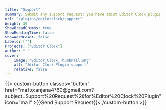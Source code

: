 ```yaml
---
title: "Support"
summary: Submit any support requests you have about Editor Clock plugin here.
url: "/plugins/editorclock/support"
Weight: 30
ShowBreadCrumbs: true
ShowReadingTime: false
ShowWordCount: false
Labels: [""]
Projects: ["Editor Clock"]
author: " "
cover:
    image: "Editor_Clock_Thumbnail.png"
    alt: "Editor Clock Plugin support"
    relative: false
---
```


<div class="buttons" style="display:flex; justify-content:left; font-size:medium; max-width:none; gap:var(--gap); margin-top:var(--gap);">
{{< custom-button classes="button" href="mailto:anjana4760@gmail.com?subject=Support%20Request%20for%Editor%20Clock%20Plugin" icon="mail" >}}Send Support Request{{< /custom-button >}}
</div>